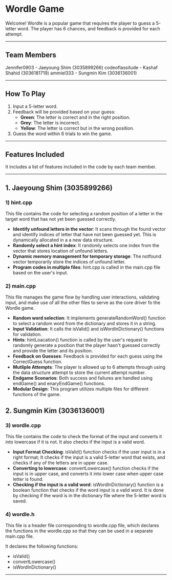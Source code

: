 # Wordle Game

Welcome! Wordle is a popular game that requires the player to guess a 5-letter word. The player has 6 chances, and feedback is provided for each attempt.

---

## Team Members 
Jennifer0903 - Jaeyoung Shim (3035899266)
codeoflassitude - Kashaf Shahid (3036181719)
ammiel333 - Sungmin Kim (3036136001)

---

## How To Play

1. Input a 5-letter word.
2. Feedback will be provided based on your guess:
   - **Green**: The letter is correct and in the right position.
   - **Grey**: The letter is incorrect.
   - **Yellow**: The letter is correct but in the wrong position. 
3. Guess the word within 6 trials to win the game.

---

## Features Included

It includes a list of features included in the code by each team member. 

---

## 1. Jaeyoung Shim (3035899266) 
### 1) hint.cpp

This file contains the code for selecting a random position of a letter in the target word that has not yet been guessed correctly.

* **Identify unfound letters in the vector**: It scans through the found vector and identify indices of letter that have not been guessed yet. This is dynamically allocated in a a new data structure. 
* **Randomly select a hint index**: It randomly selects one index from the vector that stores location of unfound letters.
* **Dynamic memory management for temporary storage**: The notfound vector temporarily store the indices of unfound letter.
* **Program codes in multiple files**: hint.cpp is called in the main.cpp file based on the user's input. 
 
### 2) main.cpp

This file manages the game flow by handling user interactions, validating input, and make use of all the other files to serve as the core driver fo the Wordle game. 

* **Random word selection**: It implements generateRandomWord() function to select a random word from the dictionary and stores it in a string. 
* **Input Validation**: It calls the isValid() and isWordInDictionary() functions for validation.
* **Hints**: hintLoacation() function is called by the user's request to randomly generate a position that the player hasn't guessed correctly and provide the letter and its position.
* **Feedback on Guesses**: Feedback is provided for each guess using the CorrectGuess function.
* **Mutliple Attempts**: The player is allowed up to 6 attempts through using the data structure attempt to store the current attempt number.
* **Endgame Scenarios**: Both success and failures are handled using endGame() and enaryEndGame() functions.
* **Modular Design**: This program utilizes multiple files for different functions of the game.

## 2. Sungmin Kim (3036136001)
### 3) wordle.cpp

This file contains the code to check the format of the input and converts it into lowercase if it is not. It also checks if the input is a valid word.

* **Input Format Checking**: isValid() function checks if the user input is in a right format; It checks if the input is a valid 5-letter word that exists, and checks if any of the letters are in upper case.
* **Converting to lowercase**: convertLowercase() function checks if the input is in upper case, and converts it into lower case when upper case letter is found.
* **Checking if the input is a valid word**: isWordInDictionary() function is a boolean function that checks if the word input is a valid word. It is done by checking if the word is in the dictionary file where the 5-letter word is saved.

### 4) wordle.h

This file is a header file corresponding to wordle.cpp file, which declares the functions in the wordle.cpp so that they can be used in a separate main.cpp file.

It declares the following functions:
* isValid()
* convertLowercase()
* isWordInDictionary()
  
---


